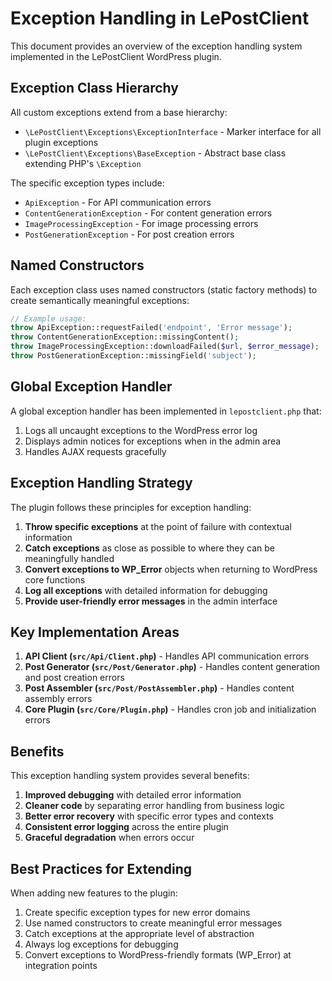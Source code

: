 # Exception Handling in LePostClient

This document provides an overview of the exception handling system implemented in the LePostClient WordPress plugin.

## Exception Class Hierarchy

All custom exceptions extend from a base hierarchy:

- `\LePostClient\Exceptions\ExceptionInterface` - Marker interface for all plugin exceptions
- `\LePostClient\Exceptions\BaseException` - Abstract base class extending PHP's `\Exception`

The specific exception types include:

- `ApiException` - For API communication errors
- `ContentGenerationException` - For content generation errors
- `ImageProcessingException` - For image processing errors
- `PostGenerationException` - For post creation errors

## Named Constructors

Each exception class uses named constructors (static factory methods) to create semantically meaningful exceptions:

```php
// Example usage:
throw ApiException::requestFailed('endpoint', 'Error message');
throw ContentGenerationException::missingContent();
throw ImageProcessingException::downloadFailed($url, $error_message);
throw PostGenerationException::missingField('subject');
```

## Global Exception Handler

A global exception handler has been implemented in `lepostclient.php` that:

1. Logs all uncaught exceptions to the WordPress error log
2. Displays admin notices for exceptions when in the admin area
3. Handles AJAX requests gracefully

## Exception Handling Strategy

The plugin follows these principles for exception handling:

1. **Throw specific exceptions** at the point of failure with contextual information
2. **Catch exceptions** as close as possible to where they can be meaningfully handled
3. **Convert exceptions to WP_Error** objects when returning to WordPress core functions
4. **Log all exceptions** with detailed information for debugging
5. **Provide user-friendly error messages** in the admin interface

## Key Implementation Areas

1. **API Client (`src/Api/Client.php`)** - Handles API communication errors
2. **Post Generator (`src/Post/Generator.php`)** - Handles content generation and post creation errors
3. **Post Assembler (`src/Post/PostAssembler.php`)** - Handles content assembly errors
4. **Core Plugin (`src/Core/Plugin.php`)** - Handles cron job and initialization errors

## Benefits

This exception handling system provides several benefits:

1. **Improved debugging** with detailed error information
2. **Cleaner code** by separating error handling from business logic
3. **Better error recovery** with specific error types and contexts
4. **Consistent error logging** across the entire plugin
5. **Graceful degradation** when errors occur

## Best Practices for Extending

When adding new features to the plugin:

1. Create specific exception types for new error domains
2. Use named constructors to create meaningful error messages
3. Catch exceptions at the appropriate level of abstraction
4. Always log exceptions for debugging
5. Convert exceptions to WordPress-friendly formats (WP_Error) at integration points 